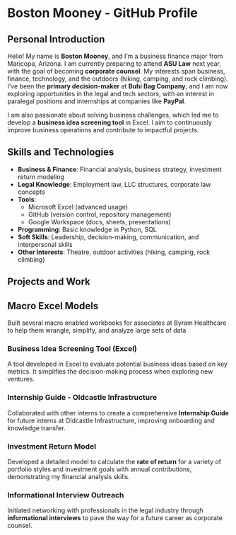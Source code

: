 # Boston Mooney - GitHub Profile

## Personal Introduction

Hello! My name is **Boston Mooney**, and I’m a business finance major from Maricopa, Arizona. I am currently preparing to attend **ASU Law** next year, with the goal of becoming **corporate counsel**. My interests span business, finance, technology, and the outdoors (hiking, camping, and rock climbing). I’ve been the **primary decision-maker** at **Buhi Bag Company**, and I am now exploring opportunities in the legal and tech sectors, with an interest in paralegal positions and internships at companies like **PayPal**.

I am also passionate about solving business challenges, which led me to develop a **business idea screening tool** in Excel. I aim to continuously improve business operations and contribute to impactful projects.

## Skills and Technologies

- **Business & Finance**: Financial analysis, business strategy, investment return modeling
- **Legal Knowledge**: Employment law, LLC structures, corporate law concepts
- **Tools**:  
  - Microsoft Excel (advanced usage)
  - GitHub (version control, repository management)
  - Google Workspace (docs, sheets, presentations)
- **Programming**: Basic knowledge in Python, SQL
- **Soft Skills**: Leadership, decision-making, communication, and interpersonal skills
- **Other Interests**: Theatre, outdoor activities (hiking, camping, rock climbing)

## Projects and Work

## Macro Excel Models
Built several macro enabled workbooks for associates at Byram Healthcare to help them wrangle, simplify, and analyze large sets of data

### Business Idea Screening Tool (Excel)
A tool developed in Excel to evaluate potential business ideas based on key metrics. It simplifies the decision-making process when exploring new ventures.

### Internship Guide - Oldcastle Infrastructure
Collaborated with other interns to create a comprehensive **Internship Guide** for future interns at Oldcastle Infrastructure, improving onboarding and knowledge transfer.

### Investment Return Model
Developed a detailed model to calculate the **rate of return** for a variety of portfolio styles and investment goals with annual contributions, demonstrating my financial analysis skills.

### Informational Interview Outreach
Initiated networking with professionals in the legal industry through **informational interviews** to pave the way for a future career as corporate counsel.
